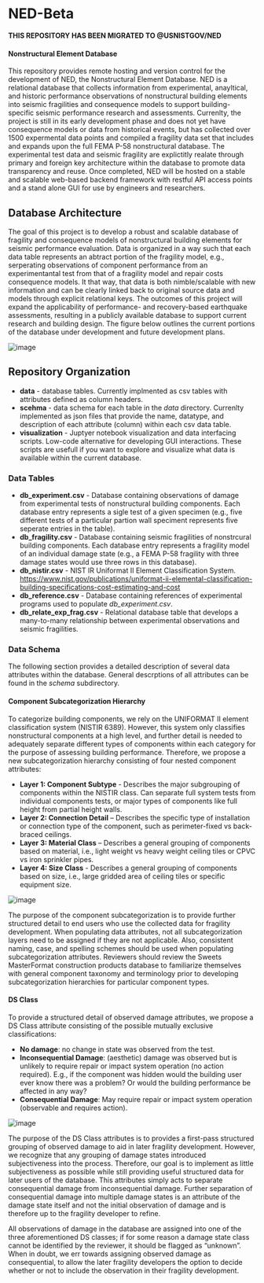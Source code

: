 # NED-Beta
**THIS REPOSITORY HAS BEEN MIGRATED TO @USNISTGOV/NED**

#### Nonstructural Element Database
This repository provides remote hosting and version control for the development of NED, the Nonstructural Element Database. NED is a relational database that collects information from experimental, anayltical, and historic performance observations of nonstructural building elements into seismic fragilities and consequence models to support building-specific seismic performance research and assessments. Currenlty, the project is still in its early development phase and does not yet have consequence models or data from historical events, but has collected over 1500 expermental data points and compiled a fragility data set that includes and expands upon the full FEMA P-58 nonstructural database. The experimental test data and seismic fragility are explictitly realate through primary and foreign key architecture within the database to promote data transparency and reuse. Once completed, NED will be hosted on a stable and scalable web-based backend framework with restful API access points and a stand alone GUI for use by engineers and researchers.

## Database Architecture
The goal of this project is to develop a robust and scalable database of fragility and consequence models of nonstructural building elements for seismic performance evaluation. Data is organized in a way such that each data table represents an abtract portion of the fragility model, e.g., serperating observations of component performance from an experimentantal test from that of a fragility model and repair costs consequence models. It that way, that data is both nimble/scalable with new information and can be clearly linked back to original source data and models through explicit relational keys. The outcomes of this project will expand the applicability of performance- and recovery-based earthquake assessments, resulting in a publicly available database to support current research and building design. The figure below outlines the current portions of the database under development and future development plans.
 
![image](https://github.com/user-attachments/assets/bdc7e08a-554e-4cfc-9a85-e0cfb10a2cad)

## Repository Organization
- **data** - database tables. Currently implmented as csv tables with attributes defined as column headers.
- **scehma** - data schema for each table in the *data* directory. Currenlty implemented as json files that provide the name, datatype, and description of each attribute (column) within each csv data table.
- **visualization** - Juptyer notebook visualization and data interfacing scripts. Low-code alternative for developing GUI interactions. These scripts are usefull if you want to explore and visualize what data is available within the current database.

### Data Tables
- **db_experiment.csv** - Database containing observations of damage from experimental tests of nonstructural building components. Each database entry represents a sigle test of a given specimen (e.g., five different tests of a particular partion wall speciment represents five seperate entries in the table).
- **db_fragility.csv** - Database containing seismic fragilities of nonstrcural building components. Each database entry represents a fragility model of an individual damage state (e.g., a FEMA P-58 fragility with three damage states would use three rows in this database).
- **db_nistir.csv** - NIST IR Uniformat II Element Classification System. https://www.nist.gov/publications/uniformat-ii-elemental-classification-building-specifications-cost-estimating-and-cost
- **db_reference.csv** - Database containing references of experimental programs used to populate *db_experiment.csv*.
- **db_relate_exp_frag.csv** - Relational database table that develops a many-to-many relationship between experimental observations and seismic fragilities.

### Data Schema
The following section provides a detailed description of several data attributes within the database. General descrptions of all attributes can be found in the *schema* subdirectory.

#### Component Subcategorization Hierarchy
To categorize building components, we rely on the UNIFORMAT II element classification system (NISTIR 6389). However, this system only classifies nonstructural components at a high level, and further detail is needed to adequately separate different types of components within each category for the purpose of assessing building performance.  Therefore, we propose a new subcategorization hierarchy consisting of four nested component attributes:
-	**Layer 1: Component Subtype** - Describes the major subgrouping of components within the NISTIR class. Can separate full system tests from individual components tests, or major types of components like full height from partial height walls. 
-	**Layer 2: Connection Detail** – Describes the specific type of installation or connection type of the component, such as perimeter-fixed vs back-braced ceilings.
-	**Layer 3: Material Class** – Describes a general grouping of components based on material, i.e., light weight vs heavy weight ceiling tiles or CPVC vs iron sprinkler pipes.
-	**Layer 4: Size Class** - Describes a general grouping of components based on size, i.e., large gridded area of ceiling tiles or specific equipment size.

![image](https://github.com/user-attachments/assets/ed66e51b-b4ed-4e45-9cf5-e4626c9a183a)

The purpose of the component subcategorization is to provide further structured detail to end users who use the collected data for fragility development. When populating data attributes, not all subcategorization layers need to be assigned if they are not applicable. Also, consistent naming, case, and spelling schemes should be used when populating subcategorization attributes. Reviewers should review the Sweets MasterFormat construction products database to familiarize themselves with general component taxonomy and terminology prior to developing subcategorization hierarchies for particular component types.

#### DS Class
To provide a structured detail of observed damage attributes, we propose a DS Class attribute consisting of the possible mutually exclusive classifications: 
-	**No damage**: no change in state was observed from the test.
-	**Inconsequential Damage**: (aesthetic) damage was observed but is unlikely to require repair or impact system operation (no action required). E.g., if the component was hidden would the building user ever know there was a problem? Or would the building performance be affected in any way? 
-	**Consequential Damage**: May require repair or impact system operation (observable and requires action).

![image](https://github.com/user-attachments/assets/b9f4a4bd-3083-4028-bc7b-dba06b1f3dd0)

The purpose of the DS Class attributes is to provides a first-pass structured grouping of observed damage to aid in later fragility development. However, we recognize that any grouping of damage states introduced subjectiveness into the process. Therefore, our goal is to implement as little subjectiveness as possible while still providing useful structured data for later users of the database.  This attributes simply acts to separate consequential damage from inconsequential damage. Further separation of consequential damage into multiple damage states is an attribute of the damage state itself and not the initial observation of damage and is therefore up to the fragility developer to refine. 

All observations of damage in the database are assigned into one of the three aforementioned DS classes; if for some reason a damage state class cannot be identified by the reviewer, it should be flagged as “unknown”. When in doubt, we err towards assigning observed damage as consequential, to allow the later fragility developers the option to decide whether or not to include the observation in their fragility development.


